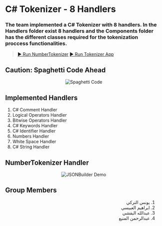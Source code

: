 # C# Tokenizer - 8 Handlers

### The team implemented a C# Tokenizer with 8 handlers. In the Handlers folder exist 8 handlers and the Components folder has the different classes required for the tokenization proccess functionalities.

> [▶ Run NumberTokenizer](https://dotnetfiddle.net/fd1l73)
> [▶ Run Tokenizer App](https://dotnetfiddle.net/P3nzBA)


## Caution: Spaghetti Code Ahead

<p align="center">
  <img alt="Spaghetti Code" src="https://media.giphy.com/media/11uoNyauChZR16/giphy.gif">
  </p>

## Implemented Handlers

1. C# Comment Handler
2. Logical Operators Handler
3. Bitwise Operators Handler
4. C# Keywords Handler
5. C# Identifier Handler
6. Numbers Handler
7. White Space Handler
8. C# String Handler

## NumberTokenizer Handler

<p align="center">
  <img alt="JSONBuilder Demo" src="https://github.com/YounesAlturkey/tokenizer-app/blob/master/number-handler-demo.png">
</p>

## Group Members

<div align="right" dir="rtl">  
  
1. يونس التركي
2. ابراهيم العبيسي
3. عبدالله البقشي
4. عبدالرحمن المنيع

</div>
